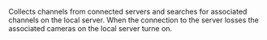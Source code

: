 Сollects channels from connected servers and searches for associated channels on the local server. 
When the connection to the server  losses the associated cameras on the local server turne on.
